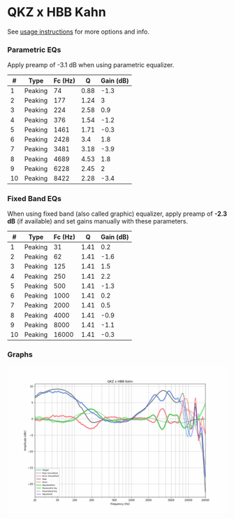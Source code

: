# QKZ x HBB Kahn
See [usage instructions](https://github.com/jaakkopasanen/AutoEq#usage) for more options and info.

### Parametric EQs
Apply preamp of -3.1 dB when using parametric equalizer.

|   # | Type    |   Fc (Hz) |    Q |   Gain (dB) |
|-----|---------|-----------|------|-------------|
|   1 | Peaking |        74 | 0.88 |        -1.3 |
|   2 | Peaking |       177 | 1.24 |         3   |
|   3 | Peaking |       224 | 2.58 |         0.9 |
|   4 | Peaking |       376 | 1.54 |        -1.2 |
|   5 | Peaking |      1461 | 1.71 |        -0.3 |
|   6 | Peaking |      2428 | 3.4  |         1.8 |
|   7 | Peaking |      3481 | 3.18 |        -3.9 |
|   8 | Peaking |      4689 | 4.53 |         1.8 |
|   9 | Peaking |      6228 | 2.45 |         2   |
|  10 | Peaking |      8422 | 2.28 |        -3.4 |

### Fixed Band EQs
When using fixed band (also called graphic) equalizer, apply preamp of **-2.3 dB** (if available) and set gains manually with these parameters.

|   # | Type    |   Fc (Hz) |    Q |   Gain (dB) |
|-----|---------|-----------|------|-------------|
|   1 | Peaking |        31 | 1.41 |         0.2 |
|   2 | Peaking |        62 | 1.41 |        -1.6 |
|   3 | Peaking |       125 | 1.41 |         1.5 |
|   4 | Peaking |       250 | 1.41 |         2.2 |
|   5 | Peaking |       500 | 1.41 |        -1.3 |
|   6 | Peaking |      1000 | 1.41 |         0.2 |
|   7 | Peaking |      2000 | 1.41 |         0.5 |
|   8 | Peaking |      4000 | 1.41 |        -0.9 |
|   9 | Peaking |      8000 | 1.41 |        -1.1 |
|  10 | Peaking |     16000 | 1.41 |        -0.3 |

### Graphs
![](./QKZ%20x%20HBB%20Kahn.png)
